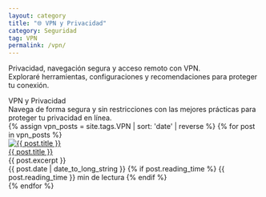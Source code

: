 ```yaml
---
layout: category
title: "🌐 VPN y Privacidad"
category: Seguridad
tag: VPN
permalink: /vpn/
---
```


Privacidad, navegación segura y acceso remoto con VPN.  
Exploraré herramientas, configuraciones y recomendaciones para proteger tu conexión.

<div class="section-grid center">
  <div class="section-title">VPN y Privacidad</div>
  <div class="section-description">
    Navega de forma segura y sin restricciones con las mejores prácticas para proteger tu privacidad en línea.
  </div>
</div>

<div class="grid-container">
  {% assign vpn_posts = site.tags.VPN | sort: 'date' | reverse %}
  {% for post in vpn_posts %}
  <div class="grid-item">
    <a href="{{ post.url }}">
      <img src="{{ post.image | default: '/assets/default-banner.jpg' }}" alt="{{ post.title }}" />
      <div class="post-title">{{ post.title }}</div>
    </a>
    <div class="post-excerpt">{{ post.excerpt }}</div>
    <div class="post-info">
      <span class="post-date">{{ post.date | date_to_long_string }}</span>
      {% if post.reading_time %}
      <span class="reading-time">{{ post.reading_time }} min de lectura</span>
      {% endif %}
    </div>
  </div>
  {% endfor %}
</div>
